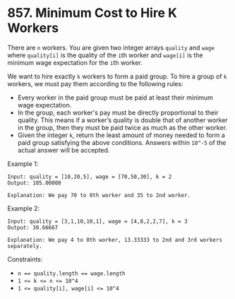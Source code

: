 # 857. Minimum Cost to Hire K Workers

There are `n` workers. You are given two integer arrays `quality` and `wage` where `quality[i]` is the quality of the `i`th worker and `wage[i]` is the minimum wage expectation for the `i`th worker.

We want to hire exactly `k` workers to form a paid group. To hire a group of `k` workers, we must pay them according to the following rules:

- Every worker in the paid group must be paid at least their minimum wage expectation.
- In the group, each worker's pay must be directly proportional to their quality. This means if a worker’s quality is double that of another worker in the group, then they must be paid twice as much as the other worker.
- Given the integer `k`, return the least amount of money needed to form a paid group satisfying the above conditions. Answers within `10^-5` of the actual answer will be accepted.

Example 1:

    Input: quality = [10,20,5], wage = [70,50,30], k = 2
    Output: 105.00000

    Explanation: We pay 70 to 0th worker and 35 to 2nd worker.

Example 2:

    Input: quality = [3,1,10,10,1], wage = [4,8,2,2,7], k = 3
    Output: 30.66667

    Explanation: We pay 4 to 0th worker, 13.33333 to 2nd and 3rd workers separately.


Constraints:

- `n == quality.length == wage.length`
- `1 <= k <= n <= 10^4`
- `1 <= quality[i], wage[i] <= 10^4`